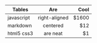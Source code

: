 | Tables        | Are           | Cool  |
| ------------- |:-------------:| -----:|
| javascript    | right-aligned | $1600 |
| markdown      | centered      |   $12 |
| html5 css3    | are neat      |    $1 |